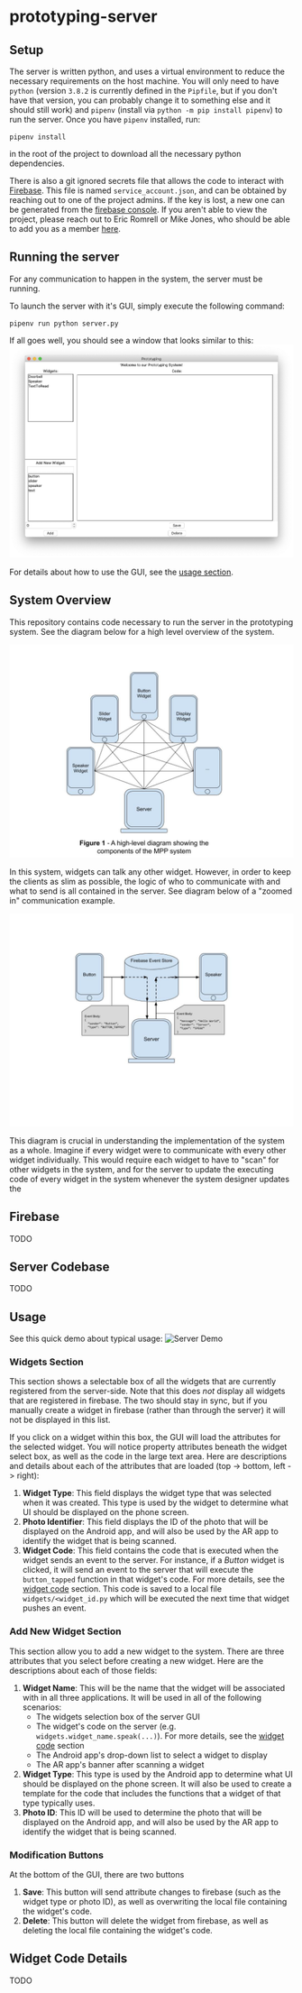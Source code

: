 # prototyping-server

## Setup

The server is written python, and uses a virtual environment to reduce the
necessary requirements on the host machine. You will only need to have `python`
(version `3.8.2` is currently defined in the `Pipfile`, but if you don't have
that version, you can probably change it to something else and it should still
work) and `pipenv` (install via `python -m pip install pipenv`) to run the 
server. Once you have `pipenv` installed, run:
```
pipenv install
```
in the root of the project to download all the necessary python dependencies.

There is also a git ignored secrets file that allows the code to interact
with [Firebase](#firebase). This file is named `service_account.json`, and can
be obtained by reaching out to one of the project admins. If the key is lost,
a new one can be generated from the [firebase console](https://console.firebase.google.com/u/0/project/prototyping-a7600/settings/serviceaccounts/adminsdk).
If you aren't able to view the project, please reach out to Eric Romrell or 
Mike Jones, who should be able to add you as a member 
[here](https://console.firebase.google.com/u/0/project/prototyping-a7600/settings/iam).

## Running the server

For any communication to happen in the system, the server must be running.

To launch the server with it's GUI, simply execute the following command:
```
pipenv run python server.py
```

If all goes well, you should see a window that looks similar to this:
![Server Startup](./readme_resources/server_gui.png)

For details about how to use the GUI, see the [usage section](#usage).

## System Overview

This repository contains code necessary to run the server in the prototyping 
system. See the diagram below for a high level overview of the system.

![Star Architecture Diagram](./readme_resources/star_architecture_diagram.jpg)

In this system, widgets can talk any other widget. However, in order to keep the
clients as slim as possible, the logic of who to communicate with and what to 
send is all contained in the server. See diagram below of a "zoomed in" 
communication example.

![Event Diagram](./readme_resources/event_tracing.jpg)

This diagram is crucial in understanding the implementation of the system as a
whole. Imagine if every widget were to communicate with every other widget
individually. This would require each widget to have to "scan" for other 
widgets in the system, and for the server to update the executing code of
every widget in the system whenever the system designer updates the  

## Firebase

TODO

## Server Codebase

TODO

## Usage

See this quick demo about typical usage:
![Server Demo](./readme_resources/server-optimized.gif)

### Widgets Section

This section shows a selectable box of all the widgets that are currently 
registered from the server-side. Note that this does *not* display all 
widgets that are registered in firebase. The two should stay in sync, but
if you manually create a widget in firebase (rather than through the server)
it will not be displayed in this list.

If you click on a widget within this box, the GUI will load the attributes for
the selected widget. You will notice property attributes beneath the widget 
select box, as well as the code in the large text area. Here are descriptions
and details about each of the attributes that are loaded (top -> bottom, left -> right):

1. **Widget Type**: This field displays the widget type that was selected when 
it was created. This type is used by the widget to determine what UI should be 
displayed on the phone screen.
2. **Photo Identifier**: This field displays the ID of the photo that will be
displayed on the Android app, and will also be used by the AR app to identify the 
widget that is being scanned.
3. **Widget Code**: This field contains the code that is executed when the widget
sends an event to the server. For instance, if a *Button* widget is clicked, it
will send an event to the server that will execute the `button_tapped` function
in that widget's code. For more details, see the [widget code](#widget-code-details) 
section. This code is saved to a local file `widgets/<widget_id.py` which will
be executed the next time that widget pushes an event.

### Add New Widget Section

This section allow you to add a new widget to the system. There are three attributes
that you select before creating a new widget. Here are the descriptions about each
of those fields:

1. **Widget Name**: This will be the name that the widget will be associated with in 
all three applications. It will be used in all of the following scenarios:
    * The widgets selection box of the server GUI
    * The widget's code on the server (e.g. `widgets.widget_name.speak(...)`). For more
details, see the [widget code](#widget-code-details) section
    * The Android app's drop-down list to select a widget to display
    * The AR app's banner after scanning a widget
2. **Widget Type**: This type is used by the Android app to determine what UI should
be displayed on the phone screen. It will also be used to create a template for the
code that includes the functions that a widget of that type typically uses.
3. **Photo ID**: This ID will be used to determine the photo that will be
displayed on the Android app, and will also be used by the AR app to identify the 
widget that is being scanned.

### Modification Buttons

At the bottom of the GUI, there are two buttons
1. **Save**: This button will send attribute changes to firebase (such as the widget
type or photo ID), as well as overwriting the local file containing the widget's code.
2. **Delete**: This button will delete the widget from firebase, as well as deleting
the local file containing the widget's code.

## Widget Code Details

TODO